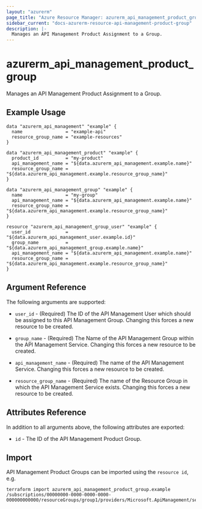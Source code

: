 ```yaml
---
layout: "azurerm"
page_title: "Azure Resource Manager: azurerm_api_management_product_group"
sidebar_current: "docs-azurerm-resource-api-management-product-group"
description: |-
  Manages an API Management Product Assignment to a Group.
---
```


# azurerm_api_management_product_group

Manages an API Management Product Assignment to a Group.

## Example Usage

```hcl
data "azurerm_api_management" "example" {
  name                = "example-api"
  resource_group_name = "example-resources"
}

data "azurerm_api_management_product" "example" {
  product_id          = "my-product"
  api_management_name = "${data.azurerm_api_management.example.name}"
  resource_group_name = "${data.azurerm_api_management.example.resource_group_name}"
}

data "azurerm_api_management_group" "example" {
  name                = "my-group"
  api_management_name = "${data.azurerm_api_management.example.name}"
  resource_group_name = "${data.azurerm_api_management.example.resource_group_name}"
}

resource "azurerm_api_management_group_user" "example" {
  user_id             = "${data.azurerm_api_management_user.example.id}"
  group_name          = "${data.azurerm_api_management_group.example.name}"
  api_management_name = "${data.azurerm_api_management.example.name}"
  resource_group_name = "${data.azurerm_api_management.example.resource_group_name}"
}
```

## Argument Reference

The following arguments are supported:

* `user_id` - (Required) The ID of the API Management User which should be assigned to this API Management Group. Changing this forces a new resource to be created.

* `group_name` - (Required) The Name of the API Management Group within the API Management Service. Changing this forces a new resource to be created.

* `api_management_name` - (Required) The name of the API Management Service. Changing this forces a new resource to be created.

* `resource_group_name` - (Required) The name of the Resource Group in which the API Management Service exists. Changing this forces a new resource to be created.

## Attributes Reference

In addition to all arguments above, the following attributes are exported:

* `id` - The ID of the API Management Product Group.

## Import

API Management Product Groups can be imported using the `resource id`, e.g.

```shell
terraform import azurerm_api_management_product_group.example /subscriptions/00000000-0000-0000-0000-000000000000/resourceGroups/group1/providers/Microsoft.ApiManagement/service/service1/products/exampleId/groups/groupId
```
